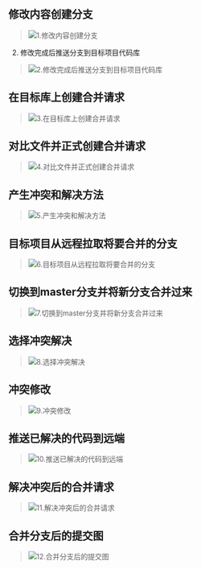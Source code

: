 ## 修改内容创建分支
> ![1.修改内容创建分支](./img/1.修改内容创建分支.png)

2. 修改完成后推送分支到目标项目代码库 
> ![2.修改完成后推送分支到目标项目代码库](./img/2.修改完成后推送分支到目标项目代码库.png)

##  在目标库上创建合并请求
> ![3.在目标库上创建合并请求](./img/3.在目标库上创建合并请求.png)

##  对比文件并正式创建合并请求
> ![4.对比文件并正式创建合并请求](./img/4.对比文件并正式创建合并请求.png)

##  产生冲突和解决方法
> ![5.产生冲突和解决方法](./img/5.产生冲突和解决方法.png)

##  目标项目从远程拉取将要合并的分支
> ![6.目标项目从远程拉取将要合并的分支](./img/6.目标项目从远程拉取将要合并的分支.png)

##  切换到master分支并将新分支合并过来
> ![7.切换到master分支并将新分支合并过来](./img/7.切换到master分支并将新分支合并过来.png)

## 选择冲突解决
> ![8.选择冲突解决](./img/8.选择冲突解决.png)

## 冲突修改
> ![9.冲突修改](./img/9.冲突修改.png)

## 推送已解决的代码到远端
> ![10.推送已解决的代码到远端](./img/10.推送已解决的代码到远端.png)

## 解决冲突后的合并请求
> ![11.解决冲突后的合并请求](./img/11.解决冲突后的合并请求.png)

## 合并分支后的提交图
> ![12.合并分支后的提交图](./img/12.合并分支后的提交图.png)